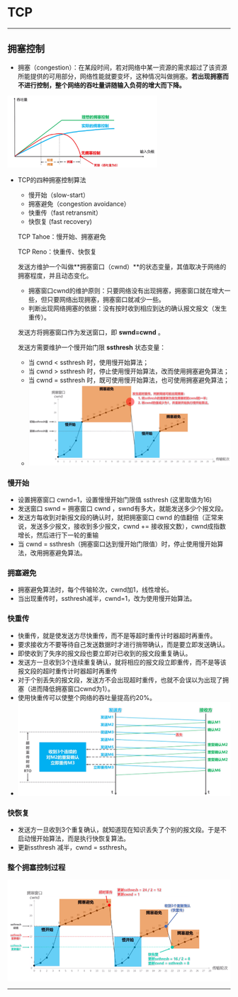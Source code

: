 # TCP

<hr>

## 拥塞控制

- 拥塞（congestion）：在某段时间，若对网络中某一资源的需求超过了该资源所能提供的可用部分，网络性能就要变坏，这种情况叫做拥塞。**若出现拥塞而不进行控制，整个网络的吞吐量讲随输入负荷的增大而下降。**

<img src=".\tcp\拥塞控制-吞吐量与输入负载关系.png" alt="image-20210128100608402" style="zoom: 33%;" />

- TCP的四种拥塞控制算法

  - 慢开始（slow-start）
  - 拥塞避免（congestion avoidance）
  - 快重传（fast retransmit）
  - 快恢复 (fast recovery)

  TCP Tahoe：慢开始、拥塞避免

  TCP Reno：快重传、快恢复 

  

  发送方维护一个叫做**拥塞窗口（cwnd）**的状态变量，其值取决于网络的拥塞程度，并且动态变化。

  	- 拥塞窗口cwnd的维护原则：只要网络没有出现拥塞，拥塞窗口就在增大一些，但只要网络出现拥塞，拥塞窗口就减少一些。
  	- 判断出现网络拥塞的依据：没有按时收到相应到达的确认报文报文（发生重传）。

  发送方将拥塞窗口作为发送窗口，即 **swnd=cwnd** 。

  发送方需要维护一个慢开始门限 **ssthresh** 状态变量：

  - 当 cwnd < ssthresh 时，使用慢开始算法；
  - 当 cwnd > ssthresh 时，停止使用慢开始算法，改而使用拥塞避免算法；
  - 当 cwnd = ssthresh 时，既可使用慢开始算法，也可使用拥塞避免算法；
  - <img src=".\tcp\慢开始与拥塞避免.png" alt="image-20210129093328630" style="zoom: 50%;" />

### 慢开始

- 设置拥塞窗口 cwnd=1，设置慢慢开始门限值 ssthresh (这里取值为16)
- 发送窗口 swnd = 拥塞窗口 cwnd ，swnd有多大，就能发送多少个报文段。
- 发送方每收到对新报文段的确认时，就把拥塞窗口 cwnd 的值翻倍（正常来说，发送多少报文，接收到多少报文，cwnd += 接收报文数），cwnd成指数增长，然后进行下一轮的重输
- 当 cwnd = ssthresh（拥塞窗口达到慢开始门限值）时，停止使用慢开始算法，改用拥塞避免算法。

### 拥塞避免

- 拥塞避免算法时，每个传输轮次，cwnd加1，线性增长。
- 当出现重传时，ssthresh减半，cwnd=1，改为使用慢开始算法。

### 快重传

- 快重传，就是使发送方尽快重传，而不是等超时重传计时器超时再重传。
- 要求接收方不要等待自己发送数据时才进行捎带确认，而是要立即发送确认。
- 即使收到了失序的报文段也要立即对已收到的报文段重复确认。
- 发送方一旦收到3个连续重复确认，就将相应的报文段立即重传，而不是等该报文段的超时重传计时器超时再重传
- 对于个别丢失的报文段，发送方不会出现超时重传，也就不会误以为出现了拥塞（进而降低拥塞窗口cwnd为1）。
- 使用快重传可以使整个网络的吞吐量提高约20%。
- <img src=".\tcp\快重传.png" alt="image-20210129084333023" style="zoom: 50%;" />



### 快恢复

- 发送方一旦收到3个重复确认，就知道现在知识丢失了个别的报文段。于是不启动慢开始算法，而是执行快恢复算法。
- 更新ssthresh 减半，cwnd = ssthresh。

### 整个拥塞控制过程

<img src=".\tcp\TCP的拥塞控制过程.png" alt="image-20210129091319541" style="zoom: 80%;" />

<hr>













